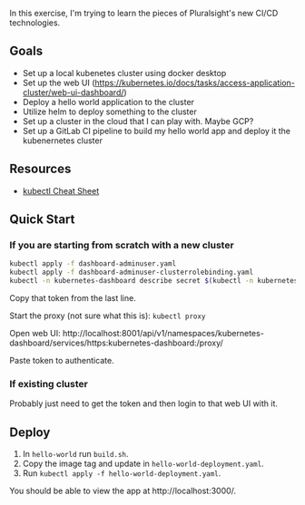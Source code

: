 In this exercise, I'm trying to learn the pieces of Pluralsight's new CI/CD technologies.

## Goals

- Set up a local kubenetes cluster using docker desktop
- Set up the web UI (https://kubernetes.io/docs/tasks/access-application-cluster/web-ui-dashboard/)
- Deploy a hello world application to the cluster
- Utilize helm to deploy something to the cluster
- Set up a cluster in the cloud that I can play with. Maybe GCP?
- Set up a GitLab CI pipeline to build my hello world app and deploy it the kubenernetes cluster

## Resources

- [kubectl Cheat Sheet](https://kubernetes.io/docs/reference/kubectl/cheatsheet/)

## Quick Start

### If you are starting from scratch with a new cluster

```bash
kubectl apply -f dashboard-adminuser.yaml
kubectl apply -f dashboard-adminuser-clusterrolebinding.yaml
kubectl -n kubernetes-dashboard describe secret $(kubectl -n kubernetes-dashboard get secret | grep admin-user | awk '{print $1}')
```

Copy that token from the last line.

Start the proxy (not sure what this is): `kubectl proxy`

Open web UI: http://localhost:8001/api/v1/namespaces/kubernetes-dashboard/services/https:kubernetes-dashboard:/proxy/

Paste token to authenticate.

### If existing cluster

Probably just need to get the token and then login to that web UI with it.

## Deploy

1. In `hello-world` run `build.sh`.
2. Copy the image tag and update in `hello-world-deployment.yaml`.
3. Run `kubectl apply -f hello-world-deployment.yaml`.

You should be able to view the app at http://localhost:3000/.